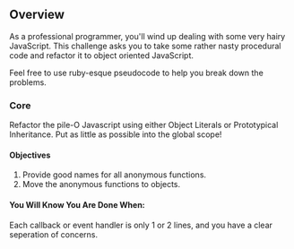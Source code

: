 ## Overview
As a professional programmer, you'll wind up dealing with some very hairy
JavaScript. This challenge asks you to take some rather nasty procedural code
and refactor it to object oriented JavaScript.

Feel free to use ruby-esque pseudocode to help you break down the problems.

### Core
Refactor the pile-O Javascript using either Object Literals or Prototypical
Inheritance. Put as little as possible into the global scope!

#### Objectives
1. Provide good names for all anonymous functions.
2. Move the anonymous functions to objects.

#### You Will Know You Are Done When:
Each callback or event handler is only 1 or 2 lines, and you have a clear
seperation of concerns.
